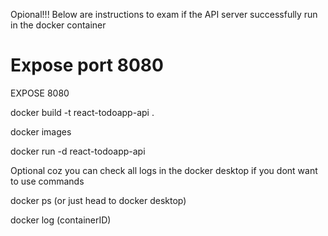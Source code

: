 Opional!!! Below are instructions to exam if the API server successfully run in the docker container
<!-- In contrast to using docker-compose up, when create indiviudal image using Dockerfile, add it to the dockerfile-->
# Expose port 8080
EXPOSE 8080

<!-- 1.Build the Docker image: Open a terminal in the root directory of your project and run the docker build command to build the Docker image. You need to specify a tag for the image using the -t flag.-->
docker build -t react-todoapp-api .

<!-- Verify the Docker image: Once the build process is complete, you can verify that the image was created successfully by running docker images: -->
docker images

<!-- run the container using this image, in this case, react-todoapp-api -->
docker run -d react-todoapp-api


Optional coz you can check all logs in the docker desktop if you dont want to use commands
<!-- check running contianers to get container ID -->
docker ps (or just head to docker desktop)

<!-- check lo msg -->
docker log (containerID)